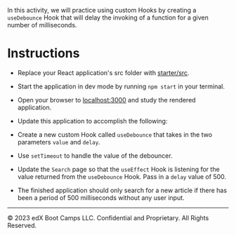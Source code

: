 In this activity, we will practice using custom Hooks by creating a `useDebounce` Hook that will delay the invoking of a function for a given number of milliseconds.

  # Instructions

  * Replace your React application's src folder with [starter/src](starter/src).

  * Start the application in dev mode by running `npm start` in your terminal.

  * Open your browser to [localhost:3000](http://localhost:3000) and study the rendered application.

  * Update this application to accomplish the following:

  * Create a new custom Hook called `useDebounce` that takes in the two parameters `value` and `delay`.

  * Use `setTimeout` to handle the value of the debouncer.

  * Update the `Search` page so that the `useEffect` Hook is listening for the value returned from the `useDebounce` Hook. Pass in a `delay` value of 500.

  * The finished application should only search for a new article if there has been a period of 500 milliseconds without any user input.

---

© 2023 edX Boot Camps LLC. Confidential and Proprietary. All Rights Reserved.
